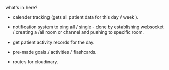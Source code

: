 
what's in here?
 * calender tracking (gets all patient data for this day / week ).
 * notification system to ping all / single - done by establishing websocket / creating a /all room or channel and pushing to specific room.
 * get patient activity records for the day.
 * pre-made goals / activities / flashcards. 

 * routes for cloudinary.